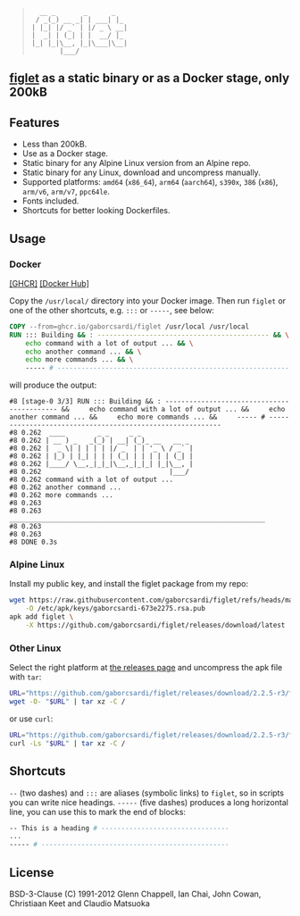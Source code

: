 > ```
>   __ _       _      _
>  / _(_) __ _| | ___| |_
> | |_| |/ _` | |/ _ \ __|
> |  _| | (_| | |  __/ |_
> |_| |_|\__, |_|\___|\__|
>        |___/
> ```

## [figlet](http://www.figlet.org/) as a static binary or as a Docker stage, only 200kB

## Features

* Less than 200kB.
* Use as a Docker stage.
* Static binary for any Alpine Linux version from an Alpine repo.
* Static binary for any Linux, download and uncompress manually.
* Supported platforms: `amd64` (`x86_64`), `arm64` (`aarch64`), `s390x`,
  `386` (`x86`), `arm/v6`, `arm/v7`, `ppc64le`.
* Fonts included.
* Shortcuts for better looking Dockerfiles.

## Usage

### Docker

[[GHCR]](https://github.com/gaborcsardi/figlet)
[[Docker Hub]](https://hub.docker.com/r/gaborcsardi/figlet)

Copy the `/usr/local/` directory into your Docker image.
Then run `figlet` or one of the other shortcuts, e.g. `:::` or `-----`,
see below:

```Dockerfile
COPY --from=ghcr.io/gaborcsardi/figlet /usr/local /usr/local
RUN ::: Building && : ------------------------------------------- && \
    echo command with a lot of output ... && \
    echo another command ... && \
    echo more commands ... && \
    ----- # ----------------------------------------------------------
```
will produce the output:
```
#8 [stage-0 3/3] RUN ::: Building && : ------------------------------------------- &&     echo command with a lot of output ... &&     echo another command ... &&     echo more commands ... &&     ----- # ----------------------------------------------------------
#8 0.262  ____        _ _     _ _
#8 0.262 | __ ) _   _(_) | __| (_)_ __   __ _
#8 0.262 |  _ \| | | | | |/ _` | | '_ \ / _` |
#8 0.262 | |_) | |_| | | | (_| | | | | | (_| |
#8 0.262 |____/ \__,_|_|_|\__,_|_|_| |_|\__, |
#8 0.262                                |___/
#8 0.262 command with a lot of output ...
#8 0.262 another command ...
#8 0.262 more commands ...
#8 0.263
#8 0.263 ________________________________________________________________
#8 0.263
#8 0.263
#8 DONE 0.3s
```

### Alpine Linux

Install my public key, and install the figlet package from my repo:

```sh
wget https://raw.githubusercontent.com/gaborcsardi/figlet/refs/heads/main/gaborcsardi-673e2275.rsa.pub \
    -O /etc/apk/keys/gaborcsardi-673e2275.rsa.pub
apk add figlet \
    -X https://github.com/gaborcsardi/figlet/releases/download/latest
```

### Other Linux

Select the right platform at [the releases page](
  https://github.com/gaborcsardi/figlet/releases/latest) and uncompress
the apk file with `tar`:

```sh
URL="https://github.com/gaborcsardi/figlet/releases/download/2.2.5-r3/figlet-2.2.5-r3-aarch64.apk"
wget -O- "$URL" | tar xz -C /
```
or use `curl`:
```sh
URL="https://github.com/gaborcsardi/figlet/releases/download/2.2.5-r3/figlet-2.2.5-r3-aarch64.apk"
curl -Ls "$URL" | tar xz -C /
```

## Shortcuts

`--` (two dashes) and `:::` are aliases (symbolic links) to `figlet`, so
in scripts you can write nice headings. `-----` (five dashes) produces a
long horizontal line, you can use this to mark the end of blocks:

```sh
-- This is a heading # --------------------------------
...
----- # -----------------------------------------------
```

## License

BSD-3-Clause (C) 1991-2012 Glenn Chappell, Ian Chai, John Cowan,
Christiaan Keet and Claudio Matsuoka
